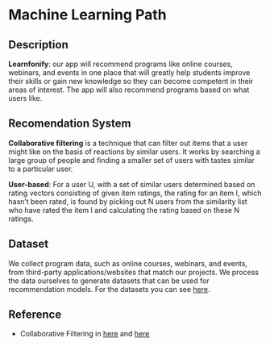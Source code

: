 # Machine Learning Path


## Description
**Learnfonify**: our app will recommend programs like online courses, webinars, and events in one place that will greatly help students improve their skills or gain new knowledge so they can become competent in their areas of interest. The app will also recommend programs based on what users like.


## Recomendation System
**Collaborative filtering** is a technique that can filter out items that a user might like on the basis of reactions by similar users. It works by searching a large group of people and finding a smaller set of users with tastes similar to a particular user.

**User-based**: For a user U, with a set of similar users determined based on rating vectors consisting of given item ratings, the rating for an item I, which hasn’t been rated, is found by picking out N users from the similarity list who have rated the item I and calculating the rating based on these N ratings.


## Dataset 
We collect program data, such as online courses, webinars, and events, from third-party applications/websites that match our projects. We process the data ourselves to generate datasets that can be used for recommendation models. For the datasets you can see [here](https://docs.google.com/spreadsheets/d/1QbMJq1l0bIxbWolGIwkln2lBhMNqAF1RCxuKuXTo6n0/edit?usp=sharing).


## Reference
*  Collaborative Filtering in [here](https://heartbeat.comet.ml/build-train-and-deploy-a-book-recommender-system-using-keras-tensorflow-js-b96944b936a7) and [here](https://medium.com/@kunalmahadik27/collaborative-filtering-for-recommender-systems-34b9135ce07b)
